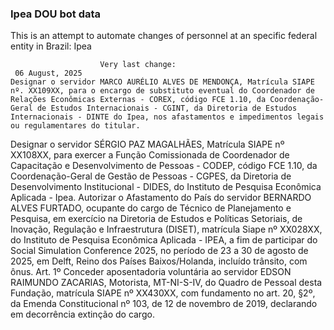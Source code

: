  ### Ipea DOU bot data
 This is an attempt to automate changes of personnel at an specific federal entity in Brazil: Ipea
 
                        Very last change: 
 	 06 August, 2025
	Designar o servidor MARCO AURÉLIO ALVES DE MENDONÇA, Matrícula SIAPE nº. XX109XX, para o encargo de substituto eventual do Coordenador de Relações Econômicas Externas - COREX, código FCE 1.10, da Coordenação-Geral de Estudos Internacionais - CGINT, da Diretoria de Estudos Internacionais - DINTE do Ipea, nos afastamentos e impedimentos legais ou regulamentares do titular.
Designar o servidor SÉRGIO PAZ MAGALHÃES, Matrícula SIAPE nº XX108XX, para exercer a Função Comissionada de Coordenador de Capacitação e Desenvolvimento de Pessoas - CODEP, código FCE 1.10, da Coordenação-Geral de Gestão de Pessoas - CGPES, da Diretoria de Desenvolvimento Institucional - DIDES, do Instituto de Pesquisa Econômica Aplicada - Ipea.
Autorizar o Afastamento do País do servidor BERNARDO ALVES FURTADO, ocupante do cargo de Técnico de Planejamento e Pesquisa, em exercício na Diretoria de Estudos e Políticas Setoriais, de Inovação, Regulação e Infraestrutura (DISET), matrícula Siape nº XX028XX, do Instituto de Pesquisa Econômica Aplicada - IPEA, a fim de participar do Social Simulation Conference 2025, no período de 23 a 30 de agosto de 2025, em Delft, Reino dos Países Baixos/Holanda, incluído trânsito, com ônus.
Art. 1º Conceder aposentadoria voluntária ao servidor EDSON RAIMUNDO ZACARIAS, Motorista, MT-NI-S-IV, do Quadro de Pessoal desta Fundação, matrícula SIAPE nº XX430XX, com fundamento no art. 20, §2º, da Emenda Constitucional nº 103, de 12 de novembro de 2019, declarando em decorrência extinção do cargo.
